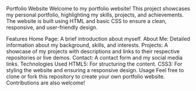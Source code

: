 Portfolio Website
Welcome to my portfolio website! This project showcases my personal portfolio, highlighting my skills, projects, and achievements. The website is built using HTML and basic CSS to ensure a clean, responsive, and user-friendly design.

Features
Home Page: A brief introduction about myself.
About Me: Detailed information about my background, skills, and interests.
Projects: A showcase of my projects with descriptions and links to their respective repositories or live demos.
Contact: A contact form and my social media links.
Technologies Used
HTML5: For structuring the content.
CSS3: For styling the website and ensuring a responsive design.
Usage
Feel free to clone or fork this repository to create your own portfolio website. Contributions are also welcome!
